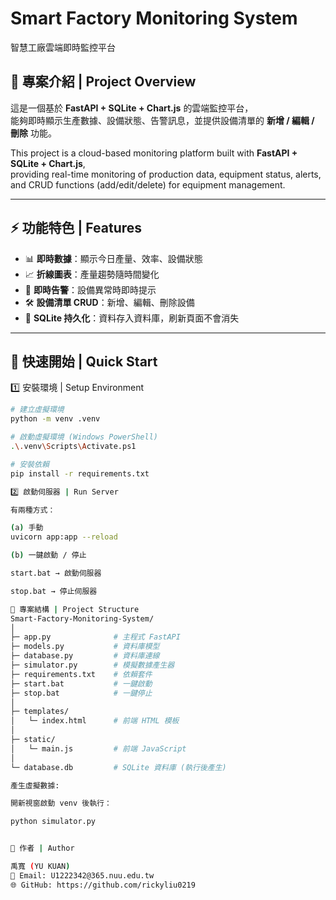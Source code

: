 # Smart Factory Monitoring System  
智慧工廠雲端即時監控平台  

## 📖 專案介紹 | Project Overview
這是一個基於 **FastAPI + SQLite + Chart.js** 的雲端監控平台，  
能夠即時顯示生產數據、設備狀態、告警訊息，並提供設備清單的 **新增 / 編輯 / 刪除** 功能。  

This project is a cloud-based monitoring platform built with **FastAPI + SQLite + Chart.js**,  
providing real-time monitoring of production data, equipment status, alerts,  
and CRUD functions (add/edit/delete) for equipment management.  

---

## ⚡ 功能特色 | Features
- 📊 **即時數據**：顯示今日產量、效率、設備狀態  
- 📈 **折線圖表**：產量趨勢隨時間變化  
- 🔔 **即時告警**：設備異常時即時提示  
- 🛠️ **設備清單 CRUD**：新增、編輯、刪除設備  
- 💾 **SQLite 持久化**：資料存入資料庫，刷新頁面不會消失  

---

## 🚀 快速開始 | Quick Start

1️⃣ 安裝環境 | Setup Environment
```bash
# 建立虛擬環境
python -m venv .venv

# 啟動虛擬環境 (Windows PowerShell)
.\.venv\Scripts\Activate.ps1

# 安裝依賴
pip install -r requirements.txt

2️⃣ 啟動伺服器 | Run Server

有兩種方式：

(a) 手動
uvicorn app:app --reload

(b) 一鍵啟動 / 停止

start.bat → 啟動伺服器

stop.bat → 停止伺服器

📂 專案結構 | Project Structure
Smart-Factory-Monitoring-System/
│
├─ app.py              # 主程式 FastAPI
├─ models.py           # 資料庫模型
├─ database.py         # 資料庫連線
├─ simulator.py        # 模擬數據產生器
├─ requirements.txt    # 依賴套件
├─ start.bat           # 一鍵啟動
├─ stop.bat            # 一鍵停止
│
├─ templates/
│   └─ index.html      # 前端 HTML 模板
│
├─ static/
│   └─ main.js         # 前端 JavaScript
│
└─ database.db         # SQLite 資料庫 (執行後產生)

產生虛擬數據:

開新視窗啟動 venv 後執行：

python simulator.py


👤 作者 | Author

禹寬 (YU KUAN)
📧 Email: U1222342@365.nuu.edu.tw
🌐 GitHub: https://github.com/rickyliu0219